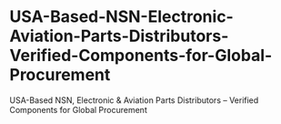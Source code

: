 # USA-Based-NSN-Electronic-Aviation-Parts-Distributors-Verified-Components-for-Global-Procurement
USA-Based NSN, Electronic &amp; Aviation Parts Distributors – Verified Components for Global Procurement
